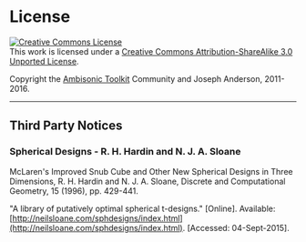 # License

<a rel="license" href="http://creativecommons.org/licenses/by-sa/3.0/"><img alt="Creative Commons License" style="border-width:0" src="https://i.creativecommons.org/l/by-sa/3.0/88x31.png" /></a><br />This work is licensed under a <a rel="license" href="http://creativecommons.org/licenses/by-sa/3.0/">Creative Commons Attribution-ShareAlike 3.0 Unported License</a>.

Copyright the [Ambisonic Toolkit](http://ambisonictoolkit.net) Community and Joseph Anderson, 2011-2016.

---

## Third Party Notices


### Spherical Designs - R. H. Hardin and N. J. A. Sloane


McLaren's Improved Snub Cube and Other New Spherical Designs in Three
Dimensions, R. H. Hardin and N. J. A. Sloane, Discrete and
Computational Geometry, 15 (1996), pp. 429-441.

"A library of putatively optimal spherical t-designs." [Online].
Available: [http://neilsloane.com/sphdesigns/index.html](http://neilsloane.com/sphdesigns/index.html).
[Accessed: 04-Sept-2015].

